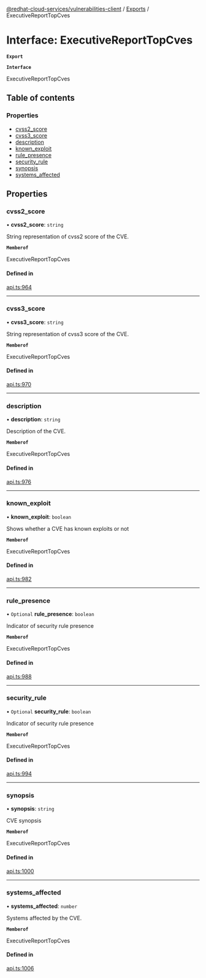 [@redhat-cloud-services/vulnerabilities-client](../README.md) / [Exports](../modules.md) / ExecutiveReportTopCves

# Interface: ExecutiveReportTopCves

**`Export`**

**`Interface`**

ExecutiveReportTopCves

## Table of contents

### Properties

- [cvss2\_score](ExecutiveReportTopCves.md#cvss2_score)
- [cvss3\_score](ExecutiveReportTopCves.md#cvss3_score)
- [description](ExecutiveReportTopCves.md#description)
- [known\_exploit](ExecutiveReportTopCves.md#known_exploit)
- [rule\_presence](ExecutiveReportTopCves.md#rule_presence)
- [security\_rule](ExecutiveReportTopCves.md#security_rule)
- [synopsis](ExecutiveReportTopCves.md#synopsis)
- [systems\_affected](ExecutiveReportTopCves.md#systems_affected)

## Properties

### cvss2\_score

• **cvss2\_score**: `string`

String representation of cvss2 score of the CVE.

**`Memberof`**

ExecutiveReportTopCves

#### Defined in

[api.ts:964](https://github.com/RedHatInsights/javascript-clients/blob/master/packages/vulnerabilities/api.ts#L964)

___

### cvss3\_score

• **cvss3\_score**: `string`

String representation of cvss3 score of the CVE.

**`Memberof`**

ExecutiveReportTopCves

#### Defined in

[api.ts:970](https://github.com/RedHatInsights/javascript-clients/blob/master/packages/vulnerabilities/api.ts#L970)

___

### description

• **description**: `string`

Description of the CVE.

**`Memberof`**

ExecutiveReportTopCves

#### Defined in

[api.ts:976](https://github.com/RedHatInsights/javascript-clients/blob/master/packages/vulnerabilities/api.ts#L976)

___

### known\_exploit

• **known\_exploit**: `boolean`

Shows whether a CVE has known exploits or not

**`Memberof`**

ExecutiveReportTopCves

#### Defined in

[api.ts:982](https://github.com/RedHatInsights/javascript-clients/blob/master/packages/vulnerabilities/api.ts#L982)

___

### rule\_presence

• `Optional` **rule\_presence**: `boolean`

Indicator of security rule presence

**`Memberof`**

ExecutiveReportTopCves

#### Defined in

[api.ts:988](https://github.com/RedHatInsights/javascript-clients/blob/master/packages/vulnerabilities/api.ts#L988)

___

### security\_rule

• `Optional` **security\_rule**: `boolean`

Indicator of security rule presence

**`Memberof`**

ExecutiveReportTopCves

#### Defined in

[api.ts:994](https://github.com/RedHatInsights/javascript-clients/blob/master/packages/vulnerabilities/api.ts#L994)

___

### synopsis

• **synopsis**: `string`

CVE synopsis

**`Memberof`**

ExecutiveReportTopCves

#### Defined in

[api.ts:1000](https://github.com/RedHatInsights/javascript-clients/blob/master/packages/vulnerabilities/api.ts#L1000)

___

### systems\_affected

• **systems\_affected**: `number`

Systems affected by the CVE.

**`Memberof`**

ExecutiveReportTopCves

#### Defined in

[api.ts:1006](https://github.com/RedHatInsights/javascript-clients/blob/master/packages/vulnerabilities/api.ts#L1006)

